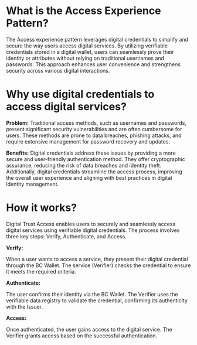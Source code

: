 What is the Access Experience Pattern?
======================================

The Access experience pattern leverages digital credentials to simplify and secure the way users access digital services. By utilizing verifiable credentials stored in a digital wallet, users can seamlessly prove their identity or attributes without relying on traditional usernames and passwords. This approach enhances user convenience and strengthens security across various digital interactions.

Why use digital credentials to access digital services?
=======================================================

**Problem:** Traditional access methods, such as usernames and passwords, present significant security vulnerabilities and are often cumbersome for users. These methods are prone to data breaches, phishing attacks, and require extensive management for password recovery and updates.

**Benefits:** Digital credentials address these issues by providing a more secure and user-friendly authentication method. They offer cryptographic assurance, reducing the risk of data breaches and identity theft. Additionally, digital credentials streamline the access process, improving the overall user experience and aligning with best practices in digital identity management.

How it works?
=============

Digital Trust Access enables users to securely and seamlessly access digital services using verifiable digital credentials. The process involves three key steps: Verify, Authenticate, and Access.

**Verify:**

When a user wants to access a service, they present their digital credential through the BC Wallet. The service (Verifier) checks the credential to ensure it meets the required criteria.

**Authenticate:**

The user confirms their identity via the BC Wallet. The Verifier uses the verifiable data registry to validate the credential, confirming its authenticity with the Issuer.

**Access:**

Once authenticated, the user gains access to the digital service. The Verifier grants access based on the successful authentication.